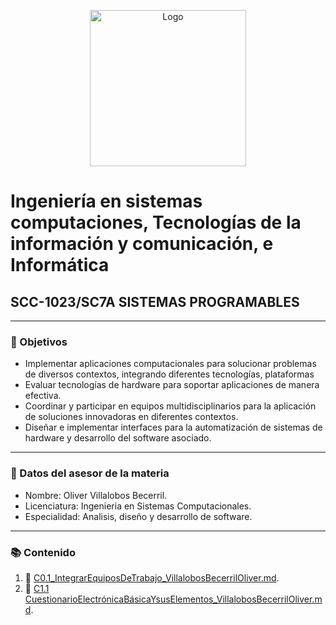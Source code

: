 <p align="center">
    <img alt="Logo" src="https://www.tijuana.tecnm.mx/wp-content/themes/tecnm/images/logo_TECT.png" width=250 height=250>
</p>

# Ingeniería en sistemas computaciones, Tecnologías de la información y comunicación, e Informática

## SCC-1023/SC7A SISTEMAS PROGRAMABLES

---

### :pencil: Objetivos

+ Implementar aplicaciones computacionales para solucionar problemas de diversos contextos, integrando diferentes tecnologías, plataformas
+ Evaluar tecnologías de hardware para soportar aplicaciones de manera efectiva.
+ Coordinar y participar en equipos multidisciplinarios para la aplicación de soluciones innovadoras en diferentes contextos. 
+ Diseñar e implementar interfaces para la automatización de sistemas de hardware y desarrollo del software asociado. 


---

### :necktie: Datos del asesor de la materia

* Nombre: Oliver Villalobos Becerril.
* Licenciatura: Ingenieria en Sistemas Computacionales.
* Especialidad: Analisis, diseño y desarrollo de software.

---

### :books: Contenido

1. :book: [C0.1_IntegrarEquiposDeTrabajo_VillalobosBecerrilOliver.md](C0.1_IntegrarEquiposDeTrabajo_VillalobosBecerrilOliver.md).
2. :book: [C1.1 CuestionarioElectrónicaBásicaYsusElementos_VillalobosBecerrilOliver.md](C1.1%20CuestionarioElectrónicaBásicaYsusElementos_VillalobosBecerrilOliver.md).
